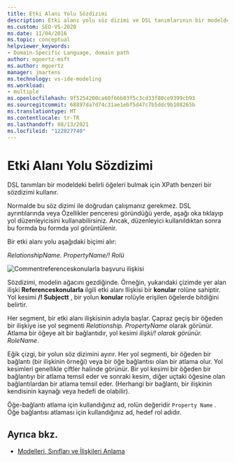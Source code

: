 ```yaml
---
title: Etki Alanı Yolu Sözdizimi
description: Etki alanı yolu söz dizimi ve DSL tanımlarının bir modeldeki belirli öğeleri bulmak için XPath benzeri bir sözdizimi nasıl kullandığını öğrenin.
ms.custom: SEO-VS-2020
ms.date: 11/04/2016
ms.topic: conceptual
helpviewer_keywords:
- Domain-Specific Language, domain path
author: mgoertz-msft
ms.author: mgoertz
manager: jmartens
ms.technology: vs-ide-modeling
ms.workload:
- multiple
ms.openlocfilehash: 9f5254200ca60f66b03f5c3cd33f80ce9399cb93
ms.sourcegitcommit: 68897da7d74c31ae1ebf5d47c7b5ddc9b108265b
ms.translationtype: MT
ms.contentlocale: tr-TR
ms.lasthandoff: 08/13/2021
ms.locfileid: "122027740"
---
```

# <a name="domain-path-syntax"></a>Etki Alanı Yolu Sözdizimi
DSL tanımları bir modeldeki belirli öğeleri bulmak için XPath benzeri bir sözdizimi kullanır.

 Normalde bu söz dizimi ile doğrudan çalışmanız gerekmez. DSL ayrıntılarında veya Özellikler penceresi göründüğü yerde, aşağı oka tıklayıp yol düzenleyicisini kullanabilirsiniz. Ancak, düzenleyici kullanıldıktan sonra bu formda bu formda yol görüntülenir.

 Bir etki alanı yolu aşağıdaki biçimi alır:

 *RelationshipName. PropertyName/! Rolü*

 ![Commentreferenceskonularla başvuru ilişkisi](../modeling/media/dsl_reference.png)

 Sözdizimi, modelin ağacını gezdiğinde. Örneğin, yukarıdaki çizimde yer alan ilişki **Referenceskonularla** ilgili etki alanı Ilişkisi bir **konular** rolüne sahiptir. Yol kesimi **/! Subjectt** , bir yolun **konular** rolüyle erişilen öğelerde bitdiğini belirtir.

 Her segment, bir etki alanı ilişkisinin adıyla başlar. Çapraz geçiş bir öğeden bir ilişkiye ise yol segmenti *Relationship. PropertyName* olarak görünür. Atlama bir öğeye ait bir bağlantıdır, yol kesimi *ilişki/! olarak görünür. RoleName*.

 Eğik çizgi, bir yolun söz dizimini ayırır. Her yol segmenti, bir öğeden bir bağlantı (bir ilişkinin örneği) veya bir öğe bağlantısı olan bir atlama olur. Yol kesimleri genellikle çiftler halinde görünür. Bir yol kesimi bir öğeden bir bağlantıyı bir atlama temsil eder ve sonraki kesim, diğer uçtaki öğesine olan bağlantılardan bir atlama temsil eder. (Herhangi bir bağlantı, bir ilişkinin kendisinin kaynağı veya hedefi de olabilir).

 Öğe-bağlantı atlama için kullandığınız ad, rolün değeridir `Property Name` . Öğe bağlantısı atlaması için kullandığınız ad, hedef rol adıdır.

## <a name="see-also"></a>Ayrıca bkz.

- [Modelleri, Sınıfları ve İlişkileri Anlama](../modeling/understanding-models-classes-and-relationships.md)
